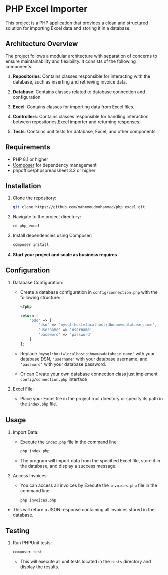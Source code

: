 # PHP Excel Importer

This project is a PHP application that provides a clean and structured solution for importing Excel data and storing it in a database.

## Architecture Overview

The project follows a modular architecture with separation of concerns to ensure maintainability and flexibility. It consists of the following components:

1. **Repositories**: Contains classes responsible for interacting with the database, such as inserting and retrieving invoice data.

2. **Database**: Contains classes related to database connection and configuration.

3. **Excel**: Contains classes for importing data from Excel files.

4. **Controllers**: Contains classes responsible for handling interaction between repositories,Excel importer and returning responses.

5. **Tests**: Contains unit tests for database, Excel, and other components.

## Requirements

- PHP 8.1 or higher
- [Composer](https://getcomposer.org/) for dependency management
- phpoffice/phpspreadsheet 3.3 or higher

## Installation

1. Clone the repository:

    ```bash
    git clone https://github.com/mahmmoudmohammed/php_excel.git
    ```

2. Navigate to the project directory:

    ```bash
    cd php_excel
    ```

3. Install dependencies using Composer:

    ```bash
    composer install
    ```
4. **Start your project and scale as business requires**

## Configuration

1. Database Configuration:

    - Create a database configuration in `config/connection.php` with the following structure:

        ```php
        <?php

        return [
            'pdo' => [
                'dsn' => 'mysql:host=localhost;dbname=database_name',
                'username' => 'username',
                'password' => 'password'
            ]
        ];
        ```

    - Replace `'mysql:host=localhost;dbname=database_name'` with your database DSN, `'username'` with your database username, and `'password'` with your database password.
    - Or can Create your own database connection class just  implement `config/connection.php` interface

2. Excel File:

    - Place your Excel file in the project root directory or specify its path in the `index.php` file.

## Usage

1. Import Data:

    - Execute the `index.php` file in the command line:

        ```bash
        php index.php
        ```

    - The program will import data from the specified Excel file, store it in the database, and display a success message.

2. Access Invoices:

   - You can access all invoices by Execute the `invoices.php` file in the command line:

     ```bash
     php invoices.php
     ```

  - This will return a JSON response containing all invoices stored in the database.

## Testing

1. Run PHPUnit tests:

    ```bash
    composer test
    ```

    - This will execute all unit tests located in the `tests` directory and display the results.
